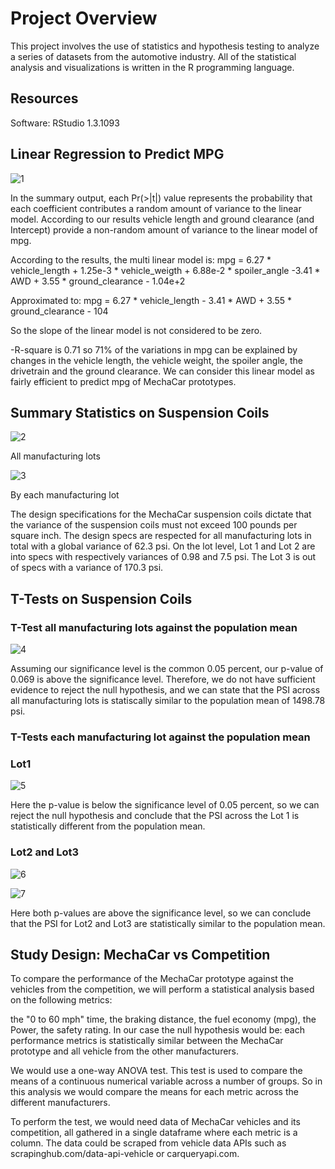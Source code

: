 # Project Overview
This project involves the use of statistics and hypothesis testing to analyze a series of datasets from the automotive industry.
All of the statistical analysis and visualizations is written in the R programming language.

## Resources
Software: RStudio 1.3.1093

## Linear Regression to Predict MPG
![1](https://user-images.githubusercontent.com/64053195/114321371-85094700-9ae8-11eb-810e-21c323c896d0.png)

In the summary output, each Pr(>|t|) value represents the probability that each coefficient contributes a random amount of variance to the linear model. According to our results vehicle length and ground clearance (and Intercept) provide a non-random amount of variance to the linear model of mpg.

According to the results, the multi linear model is:
mpg = 6.27 * vehicle_length + 1.25e-3 * vehicle_weigth + 6.88e-2 * spoiler_angle -3.41 * AWD + 3.55 * ground_clearance - 1.04e+2

Approximated to:
mpg = 6.27 * vehicle_length - 3.41 * AWD + 3.55 * ground_clearance - 104

So the slope of the linear model is not considered to be zero.

-R-square is 0.71 so 71% of the variations in mpg can be explained by changes in the vehicle length, the vehicle weight, the spoiler angle, the drivetrain and the ground clearance. We can consider this linear model as fairly efficient to predict mpg of MechaCar prototypes.

## Summary Statistics on Suspension Coils

![2](https://user-images.githubusercontent.com/64053195/114321450-d4e80e00-9ae8-11eb-9380-64a54f4badf9.png)

All manufacturing lots

![3](https://user-images.githubusercontent.com/64053195/114321458-dc0f1c00-9ae8-11eb-8a13-73280e8c2af4.png)

By each manufacturing lot

The design specifications for the MechaCar suspension coils dictate that the variance of the suspension coils must not exceed 100 pounds per square inch.
The design specs are respected for all manufacturing lots in total with a global variance of 62.3 psi.
On the lot level, Lot 1 and Lot 2 are into specs with respectively variances of 0.98 and 7.5 psi. The Lot 3 is out of specs with a variance of 170.3 psi.

## T-Tests on Suspension Coils
### T-Test all manufacturing lots against the population mean

![4](https://user-images.githubusercontent.com/64053195/114321494-0660d980-9ae9-11eb-9729-4e13894d3924.png)

Assuming our significance level is the common 0.05 percent, our p-value of 0.069 is above the significance level. Therefore, we do not have sufficient evidence to reject the null hypothesis, and we can state that the PSI across all manufacturing lots is statiscally similar to the population mean of 1498.78 psi.

### T-Tests each manufacturing lot against the population mean
### Lot1

![5](https://user-images.githubusercontent.com/64053195/114321511-209ab780-9ae9-11eb-9a9b-5e755adda653.png)

Here the p-value is below the significance level of 0.05 percent, so we can reject the null hypothesis and conclude that the PSI across the Lot 1 is statistically different from the population mean.

### Lot2 and Lot3
![6](https://user-images.githubusercontent.com/64053195/114321528-3b6d2c00-9ae9-11eb-9af8-7ace4481b3f1.png)

![7](https://user-images.githubusercontent.com/64053195/114321544-49bb4800-9ae9-11eb-8211-0f2b0928c245.png)

Here both p-values are above the significance level, so we can conclude that the PSI for Lot2 and Lot3 are statistically similar to the population mean.

## Study Design: MechaCar vs Competition
To compare the performance of the MechaCar prototype against the vehicles from the competition, we will perform a statistical analysis based on the following metrics:

the "0 to 60 mph" time,
the braking distance,
the fuel economy (mpg),
the Power,
the safety rating.
In our case the null hypothesis would be: each performance metrics is statistically similar between the MechaCar prototype and all vehicle from the other manufacturers.

We would use a one-way ANOVA test. This test is used to compare the means of a continuous numerical variable across a number of groups.
So in this analysis we would compare the means for each metric across the different manufacturers.

To perform the test, we would need data of MechaCar vehicles and its competition, all gathered in a single dataframe where each metric is a column.
The data could be scraped from vehicle data APIs such as scrapinghub.com/data-api-vehicle or carqueryapi.com.






